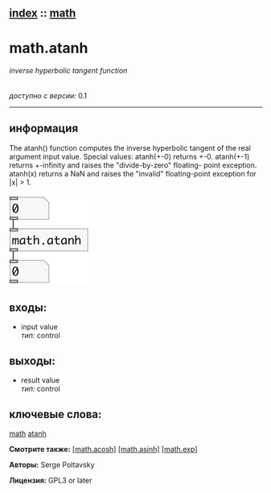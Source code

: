[index](index.html) :: [math](category_math.html)
---

# math.atanh

###### inverse hyperbolic tangent function

*доступно с версии:* 0.1

---


## информация
The atanh() function computes the inverse hyperbolic tangent of the real argument input value. Special values: atanh(+-0) returns +-0. atanh(+-1) returns +-infinity and raises the &#34;divide-by-zero&#34; floating- point exception. atanh(x) returns a NaN and raises the &#34;invalid&#34; floating-point exception for |x| &gt; 1.


[![example](../examples/img/math.atanh.jpg)](../examples/pd/math.atanh.pd)









## входы:

* input value<br>
_тип:_ control



## выходы:

* result value<br>
_тип:_ control



## ключевые слова:

[math](keywords/math.html)
[atanh](keywords/atanh.html)



**Смотрите также:**
[\[math.acosh\]](math.acosh.html)
[\[math.asinh\]](math.asinh.html)
[\[math.exp\]](math.exp.html)




**Авторы:** Serge Poltavsky




**Лицензия:** GPL3 or later





